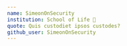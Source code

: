 ```yaml
---
name: SimeonOnSecurity
institution: School of Life 🚩
quote: Quis custodiet ipsos custodes?
github_user: SimeonOnSecurity
---
```

